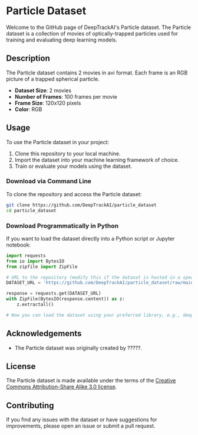# Particle Dataset

Welcome to the GitHub page of DeepTrackAI's Particle dataset. The Particle dataset is a collection of movies of optically-trapped particles used for training and evaluating deep learning models.

## Description

The Particle dataset contains 2 movies in avi format. Each frame is an RGB picture of a trapped spherical particle.

- **Dataset Size**: 2 movies
- **Number of Frames**: 100 frames per movie
- **Frame Size**: 120x120 pixels
- **Color**: RGB

## Usage

To use the Particle dataset in your project:

1. Clone this repository to your local machine.
2. Import the dataset into your machine learning framework of choice.
3. Train or evaluate your models using the dataset.

### Download via Command Line

To clone the repository and access the Particle dataset:

```bash
git clone https://github.com/DeepTrackAI/particle_dataset
cd particle_dataset
```

### Download Programmatically in Python

If you want to load the dataset directly into a Python script or Jupyter notebook:

```python
import requests
from io import BytesIO
from zipfile import ZipFile

# URL to the repository (modify this if the dataset is hosted in a specific location or file)
DATASET_URL = 'https://github.com/DeepTrackAI/particle_dataset/raw/main/mnist.zip'

response = requests.get(DATASET_URL)
with ZipFile(BytesIO(response.content)) as z:
    z.extractall()

# Now you can load the dataset using your preferred library, e.g., deeplay, PyTorch, TensorFlow.
```

## Acknowledgements

- The Particle dataset was originally created by ?????.

## License

The Particle dataset is made available under the terms of the [Creative Commons Attribution-Share Alike 3.0 license](https://creativecommons.org/licenses/by-sa/3.0/).

## Contributing

If you find any issues with the dataset or have suggestions for improvements, please open an issue or submit a pull request.
